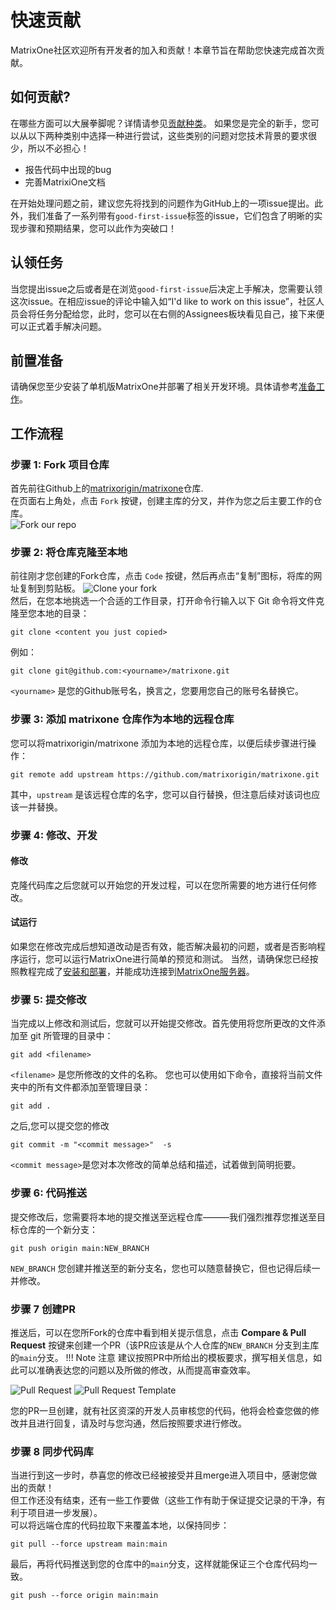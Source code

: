 # **快速贡献**

MatrixOne社区欢迎所有开发者的加入和贡献！本章节旨在帮助您快速完成首次贡献。

## **如何贡献?**

在哪些方面可以大展拳脚呢？详情请参见[贡献种类](How-to-Contribute/types-of-contributions.md)。
如果您是完全的新手，您可以从以下两种类别中选择一种进行尝试，这些类别的问题对您技术背景的要求很少，所以不必担心！

* 报告代码中出现的bug
* 完善MatrixiOne文档

在开始处理问题之前，建议您先将找到的问题作为GitHub上的一项issue提出。此外，我们准备了一系列带有`good-first-issue`标签的issue，它们包含了明晰的实现步骤和预期结果，您可以此作为突破口！

## **认领任务**

当您提出issue之后或者是在浏览`good-first-issue`后决定上手解决，您需要认领这次issue。在相应issue的评论中输入如“I'd like to work on this issue”，社区人员会将任务分配给您，此时，您可以在右侧的Assignees板块看见自己，接下来便可以正式着手解决问题。

## **前置准备**

请确保您至少安装了单机版MatrixOne并部署了相关开发环境。具体请参考[准备工作](How-to-Contribute/preparation.md)。

## **工作流程**

### **步骤 1: Fork 项目仓库**

首先前往Github上的[matrixorigin/matrixone](https://github.com/matrixorigin/matrixone)仓库.  
在页面右上角处，点击 `Fork` 按键，创建主库的分叉，并作为您之后主要工作的仓库。  
![Fork our repo](https://github.com/matrixorigin/artwork/blob/main/docs/contribution-guide/contribution-guide-fork.png?raw=true)

### **步骤 2: 将仓库克隆至本地**

前往刚才您创建的Fork仓库，点击 `Code` 按键，然后再点击“复制”图标，将库的网址复制到剪贴板。
![Clone your fork](https://github.com/matrixorigin/artwork/blob/main/docs/contribution-guide/contribution-guide-clone.png?raw=true)  
然后，在您本地挑选一个合适的工作目录，打开命令行输入以下 Git 命令将文件克隆至您本地的目录： 

```
git clone <content you just copied>
```  

例如：   

```
git clone git@github.com:<yourname>/matrixone.git
```

`<yourname>` 是您的Github账号名，换言之，您要用您自己的账号名替换它。

### **步骤 3: 添加 matrixone 仓库作为本地的远程仓库**

您可以将matrixorigin/matrixone 添加为本地的远程仓库，以便后续步骤进行操作：  

```
git remote add upstream https://github.com/matrixorigin/matrixone.git  
```

其中，`upstream` 是该远程仓库的名字，您可以自行替换，但注意后续对该词也应该一并替换。

### **步骤 4: 修改、开发**

#### **修改**

克隆代码库之后您就可以开始您的开发过程，可以在您所需要的地方进行任何修改。

#### **试运行**

如果您在修改完成后想知道改动是否有效，能否解决最初的问题，或者是否影响程序运行，您可以运行MatrixOne进行简单的预览和测试。
当然，请确保您已经按照教程完成了[安装和部署](./../Get-Started/install-standalone-matrixone.md)，并能成功连接到[MatrixOne服务器](./../Get-Started/connect-to-matrixone-server.md)。

### **步骤 5: 提交修改**

当完成以上修改和测试后，您就可以开始提交修改。首先使用将您所更改的文件添加至 git 所管理的目录中：

```
git add <filename>
```

`<filename>` 是您所修改的文件的名称。
您也可以使用如下命令，直接将当前文件夹中的所有文件都添加至管理目录：

```
git add .
```

之后,您可以提交您的修改

```
git commit -m "<commit message>"  -s
```

 `<commit message>`是您对本次修改的简单总结和描述，试着做到简明扼要。
 
### **步骤 6: 代码推送**

提交修改后，您需要将本地的提交推送至远程仓库———我们强烈推荐您推送至目标仓库的一个新分支：

```
git push origin main:NEW_BRANCH
```

`NEW_BRANCH` 您创建并推送至的新分支名，您也可以随意替换它，但也记得后续一并修改。

### **步骤 7 创建PR**

推送后，可以在您所Fork的仓库中看到相关提示信息，点击 **Compare & Pull Request** 按键来创建一个PR（该PR应该是从个人仓库的`NEW_BRANCH` 分支到主库的`main`分支。
!!! Note 注意
    建议按照PR中所给出的模板要求，撰写相关信息，如此可以准确表达您的问题以及所做的修改，从而提高审查效率。

![Pull Request](https://github.com/matrixorigin/artwork/blob/main/docs/contribution-guide/contribution-guide-pr.png?raw=true)
![Pull Request Template](https://github.com/matrixorigin/artwork/blob/main/docs/contribution-guide/contribution-guide-pr-template.png?raw=true)

您的PR一旦创建，就有社区资深的开发人员审核您的代码，他将会检查您做的修改并且进行回复，请及时与您沟通，然后按照要求进行修改。

### **步骤 8 同步代码库**

当进行到这一步时，恭喜您的修改已经被接受并且merge进入项目中，感谢您做出的贡献！  
但工作还没有结束，还有一些工作要做（这些工作有助于保证提交记录的干净，有利于项目进一步发展）。  
可以将远端仓库的代码拉取下来覆盖本地，以保持同步：

```
git pull --force upstream main:main
```

最后，再将代码推送到您的仓库中的`main`分支，这样就能保证三个仓库代码均一致。

```
git push --force origin main:main
```
